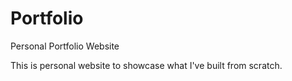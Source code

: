 # Portfolio
Personal Portfolio Website

This is personal website to showcase what I've built from scratch.
